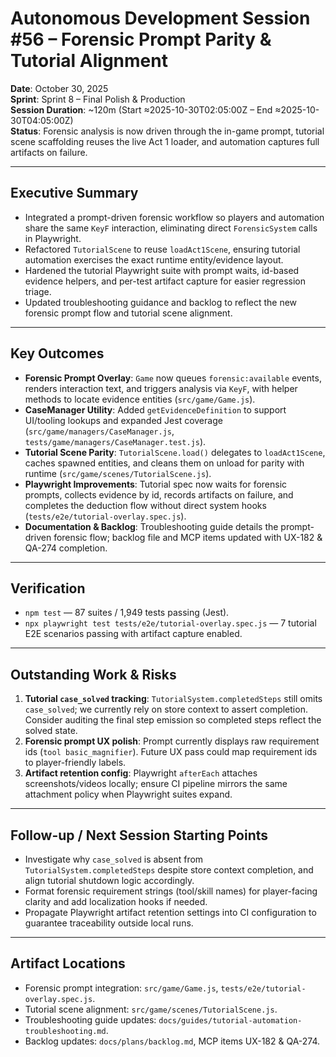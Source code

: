 # Autonomous Development Session #56 – Forensic Prompt Parity & Tutorial Alignment

**Date**: October 30, 2025  
**Sprint**: Sprint 8 – Final Polish & Production  
**Session Duration**: ~120m (Start ≈2025-10-30T02:05:00Z – End ≈2025-10-30T04:05:00Z)  
**Status**: Forensic analysis is now driven through the in-game prompt, tutorial scene scaffolding reuses the live Act 1 loader, and automation captures full artifacts on failure.

---

## Executive Summary
- Integrated a prompt-driven forensic workflow so players and automation share the same `KeyF` interaction, eliminating direct `ForensicSystem` calls in Playwright.
- Refactored `TutorialScene` to reuse `loadAct1Scene`, ensuring tutorial automation exercises the exact runtime entity/evidence layout.
- Hardened the tutorial Playwright suite with prompt waits, id-based evidence helpers, and per-test artifact capture for easier regression triage.
- Updated troubleshooting guidance and backlog to reflect the new forensic prompt flow and tutorial scene alignment.

---

## Key Outcomes
- **Forensic Prompt Overlay**: `Game` now queues `forensic:available` events, renders interaction text, and triggers analysis via `KeyF`, with helper methods to locate evidence entities (`src/game/Game.js`).
- **CaseManager Utility**: Added `getEvidenceDefinition` to support UI/tooling lookups and expanded Jest coverage (`src/game/managers/CaseManager.js`, `tests/game/managers/CaseManager.test.js`).
- **Tutorial Scene Parity**: `TutorialScene.load()` delegates to `loadAct1Scene`, caches spawned entities, and cleans them on unload for parity with runtime (`src/game/scenes/TutorialScene.js`).
- **Playwright Improvements**: Tutorial spec now waits for forensic prompts, collects evidence by id, records artifacts on failure, and completes the deduction flow without direct system hooks (`tests/e2e/tutorial-overlay.spec.js`).
- **Documentation & Backlog**: Troubleshooting guide details the prompt-driven forensic flow; backlog file and MCP items updated with UX-182 & QA-274 completion.

---

## Verification
- `npm test` — 87 suites / 1,949 tests passing (Jest).
- `npx playwright test tests/e2e/tutorial-overlay.spec.js` — 7 tutorial E2E scenarios passing with artifact capture enabled.

---

## Outstanding Work & Risks
1. **Tutorial `case_solved` tracking**: `TutorialSystem.completedSteps` still omits `case_solved`; we currently rely on store context to assert completion. Consider auditing the final step emission so completed steps reflect the solved state.
2. **Forensic prompt UX polish**: Prompt currently displays raw requirement ids (`tool basic_magnifier`). Future UX pass could map requirement ids to player-friendly labels.
3. **Artifact retention config**: Playwright `afterEach` attaches screenshots/videos locally; ensure CI pipeline mirrors the same attachment policy when Playwright suites expand.

---

## Follow-up / Next Session Starting Points
- Investigate why `case_solved` is absent from `TutorialSystem.completedSteps` despite store context completion, and align tutorial shutdown logic accordingly.
- Format forensic requirement strings (tool/skill names) for player-facing clarity and add localization hooks if needed.
- Propagate Playwright artifact retention settings into CI configuration to guarantee traceability outside local runs.

---

## Artifact Locations
- Forensic prompt integration: `src/game/Game.js`, `tests/e2e/tutorial-overlay.spec.js`.
- Tutorial scene alignment: `src/game/scenes/TutorialScene.js`.
- Troubleshooting guide updates: `docs/guides/tutorial-automation-troubleshooting.md`.
- Backlog updates: `docs/plans/backlog.md`, MCP items UX-182 & QA-274.
